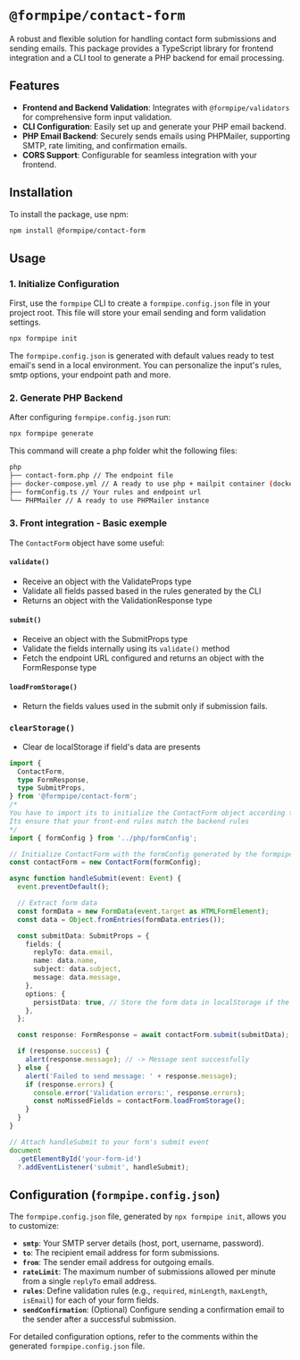 # `@formpipe/contact-form`

A robust and flexible solution for handling contact form submissions and sending emails. This package provides a TypeScript library for frontend integration and a CLI tool to generate a PHP backend for email processing.

## Features

- **Frontend and Backend Validation**: Integrates with `@formpipe/validators` for comprehensive form input validation.
- **CLI Configuration**: Easily set up and generate your PHP email backend.
- **PHP Email Backend**: Securely sends emails using PHPMailer, supporting SMTP, rate limiting, and confirmation emails.
- **CORS Support**: Configurable for seamless integration with your frontend.

## Installation

To install the package, use npm:

```bash
npm install @formpipe/contact-form
```

## Usage

### 1. Initialize Configuration

First, use the `formpipe` CLI to create a `formpipe.config.json` file in your project root. This file will store your email sending and form validation settings.

```bash
npx formpipe init
```

The `formpipe.config.json` is generated with default values ready to test email's send in a local environment.
You can personalize the input's rules, smtp options, your endpoint path and more.

### 2. Generate PHP Backend

After configuring `formpipe.config.json` run:

```bash
npx formpipe generate
```

This command will create a php folder whit the following files:

```bash
php
├── contact-form.php // The endpoint file
├── docker-compose.yml // A ready to use php + mailpit container (docker is required)
├── formConfig.ts // Your rules and endpoint url
└── PHPMailer // A ready to use PHPMailer instance
```

### 3. Front integration - Basic exemple

The `ContactForm` object have some useful:

#### `validate()`

- Receive an object with the ValidateProps type
- Validate all fields passed based in the rules generated by the CLI
- Returns an object with the ValidationResponse type

#### `submit()`

- Receive an object with the SubmitProps type
- Validate the fields internally using its `validate()` method
- Fetch the endpoint URL configured and returns an object with the FormResponse type

#### `loadFromStorage()`

- Return the fields values used in the submit only if submission fails.

### `clearStorage()`

- Clear de localStorage if field's data are presents

```typescript
import {
  ContactForm,
  type FormResponse,
  type SubmitProps,
} from '@formpipe/contact-form';
/* 
You have to import its to initialize the ContactForm object according to your input rules and endpoint path
Its ensure that your front-end rules match the backend rules
*/
import { formConfig } from '../php/formConfig';

// Initialize ContactForm with the formConfig generated by the formpipe CLI
const contactForm = new ContactForm(formConfig);

async function handleSubmit(event: Event) {
  event.preventDefault();

  // Extract form data
  const formData = new FormData(event.target as HTMLFormElement);
  const data = Object.fromEntries(formData.entries());

  const submitData: SubmitProps = {
    fields: {
      replyTo: data.email,
      name: data.name,
      subject: data.subject,
      message: data.message,
    },
    options: {
      persistData: true, // Store the form data in localStorage if the submission fails
    },
  };

  const response: FormResponse = await contactForm.submit(submitData);

  if (response.success) {
    alert(response.message); // -> Message sent successfully
  } else {
    alert('Failed to send message: ' + response.message);
    if (response.errors) {
      console.error('Validation errors:', response.errors);
      const noMissedFields = contactForm.loadFromStorage();
    }
  }
}

// Attach handleSubmit to your form's submit event
document
  .getElementById('your-form-id')
  ?.addEventListener('submit', handleSubmit);
```

## Configuration (`formpipe.config.json`)

The `formpipe.config.json` file, generated by `npx formpipe init`, allows you to customize:

- **`smtp`**: Your SMTP server details (host, port, username, password).
- **`to`**: The recipient email address for form submissions.
- **`from`**: The sender email address for outgoing emails.
- **`rateLimit`**: The maximum number of submissions allowed per minute from a single `replyTo` email address.
- **`rules`**: Define validation rules (e.g., `required`, `minLength`, `maxLength`, `isEmail`) for each of your form fields.
- **`sendConfirmation`**: (Optional) Configure sending a confirmation email to the sender after a successful submission.

For detailed configuration options, refer to the comments within the generated `formpipe.config.json` file.
